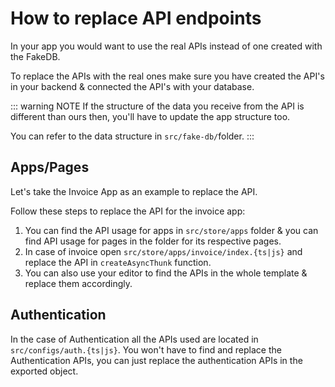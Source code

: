 # How to replace API endpoints

In your app you would want to use the real APIs instead of one created with the FakeDB.

To replace the APIs with the real ones make sure you have created the API's in your backend & connected the API's with your database.

::: warning NOTE
If the structure of the data you receive from the API is different than ours then, you'll have to update the app structure too.

You can refer to the data structure in `src/fake-db/`folder.
:::


## Apps/Pages

Let's take the Invoice App as an example to replace the API.

Follow these steps to replace the API for the invoice app:

1. You can find the API usage for apps in `src/store/apps` folder & you can find API usage for pages in the folder for its respective pages.
2. In case of invoice open `src/store/apps/invoice/index.{ts|js}` and replace the API in `createAsyncThunk` function.
3. You can also use your editor to find the APIs in the whole template & replace them accordingly.


## Authentication

In the case of Authentication all the APIs used are located in `src/configs/auth.{ts|js}`. You won't have to find and replace the Authentication APIs, you can just replace the authentication APIs in the exported object.

